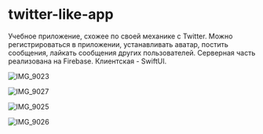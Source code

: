 # twitter-like-app
Учебное приложение, схожее по своей механике с Twitter. Можно регистрироваться в приложении, устанавливать аватар, постить сообщения, лайкать сообщения других пользователей. Серверная часть реализована на Firebase. Клиентская - SwiftUI. 


![IMG_9023](https://user-images.githubusercontent.com/47087482/172028152-4baffc18-52c8-4382-b9f0-7acb263b48fc.PNG)

![IMG_9027](https://user-images.githubusercontent.com/47087482/172051841-d589b419-0772-41f3-9f51-624302ad45f0.PNG)

![IMG_9025](https://user-images.githubusercontent.com/47087482/172028174-5f5de13d-ab9a-4339-b769-1b3a5975532c.PNG)

![IMG_9026](https://user-images.githubusercontent.com/47087482/172051374-c99aadb4-9cfa-4a0e-b6e1-bf798b323931.PNG)

